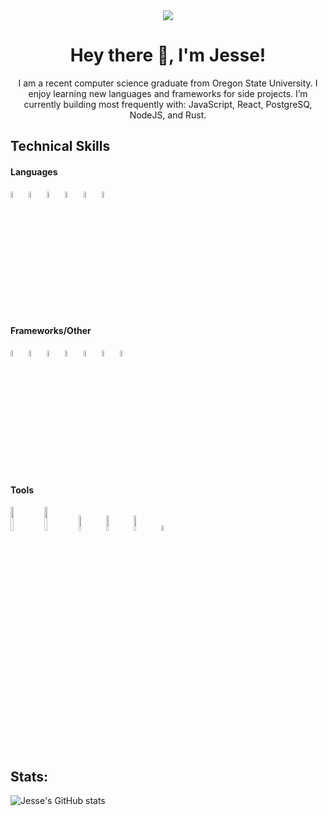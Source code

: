<!--
**pantbruin/pantbruin** is a ✨ _special_ ✨ repository because its `README.md` (this file) appears on your GitHub profile.

Here are some ideas to get you started:

- 🔭 I’m currently working on ...
- 🌱 I’m currently learning ...
- 👯 I’m looking to collaborate on ...
- 🤔 I’m looking for help with ...
- 💬 Ask me about ...
- 📫 How to reach me: ...
- 😄 Pronouns: ...
- ⚡ Fun fact: ...
-->
<div align="center">
    <img src="https://img.shields.io/badge/LinkedIn-0077B5?style=for-the-badge&logo=linkedin&logoColor=white" />
</div>

<div align="center">
<h1>Hey there 👋, I'm Jesse!</h1>
I am a recent computer science graduate from Oregon State University. I enjoy learning new languages and frameworks for side projects. I’m currently building most frequently with: JavaScript, React, PostgreSQ, NodeJS, and Rust.
</div>


## Technical Skills
#### Languages
<div> 
    <img style="width: 5%;" src="https://cdn.jsdelivr.net/gh/devicons/devicon/icons/javascript/javascript-original.svg" />
    <img style="width: 5%;" src="https://cdn.jsdelivr.net/gh/devicons/devicon/icons/python/python-original-wordmark.svg" />
    <img style="width: 5%;" src="https://cdn.jsdelivr.net/gh/devicons/devicon/icons/rust/rust-plain.svg" />
    <img style="width: 5%;" src="https://cdn.jsdelivr.net/gh/devicons/devicon/icons/c/c-original.svg" />
    <img style="width: 5%;" src="https://cdn.jsdelivr.net/gh/devicons/devicon/icons/html5/html5-original-wordmark.svg" />
    <img style="width: 5%;" src="https://cdn.jsdelivr.net/gh/devicons/devicon/icons/css3/css3-original-wordmark.svg" />
 </div>
 
#### Frameworks/Other
<div>
    <img style="width: 5%;" src="https://cdn.jsdelivr.net/gh/devicons/devicon/icons/mongodb/mongodb-plain-wordmark.svg" />
    <img style="width: 5%;" src="https://cdn.jsdelivr.net/gh/devicons/devicon/icons/express/express-original-wordmark.svg" />
    <img style="width: 5%;" src="https://cdn.jsdelivr.net/gh/devicons/devicon/icons/react/react-original-wordmark.svg" />
    <img style="width: 5%;" src="https://cdn.jsdelivr.net/gh/devicons/devicon/icons/nodejs/nodejs-plain-wordmark.svg" />
    <img style="width: 5%;" src="https://cdn.jsdelivr.net/gh/devicons/devicon/icons/jest/jest-plain.svg" />
    <img style="width: 5%;" src="https://cdn.jsdelivr.net/gh/devicons/devicon/icons/postgresql/postgresql-plain-wordmark.svg" />
    <img style="width: 5%;" src="https://cdn.jsdelivr.net/gh/devicons/devicon/icons/nextjs/nextjs-original-wordmark.svg" />          
</div>
 
#### Tools
<div>
    <img style="width: 10%;" src="https://cdn.jsdelivr.net/gh/devicons/devicon/icons/git/git-plain-wordmark.svg" />
    <img style="width: 10%;" src="https://cdn.jsdelivr.net/gh/devicons/devicon/icons/googlecloud/googlecloud-original-wordmark.svg" />
    <img style="width: 8%;" src="https://cdn.jsdelivr.net/gh/devicons/devicon/icons/docker/docker-plain-wordmark.svg" />
    <img style="width: 8%;" src="https://cdn.jsdelivr.net/gh/devicons/devicon/icons/vscode/vscode-original-wordmark.svg" />
    <img style="width: 8%;" src="https://cdn.jsdelivr.net/gh/devicons/devicon/icons/pycharm/pycharm-original-wordmark.svg" />
    <img style="width: 5%;" src="https://cdn.jsdelivr.net/gh/devicons/devicon/icons/vim/vim-original.svg" />
</div>

## Stats:
![Jesse's GitHub stats](https://github-readme-stats.vercel.app/api?username=pantbruin&count_private=true&theme=dracula&show_icons=true)
